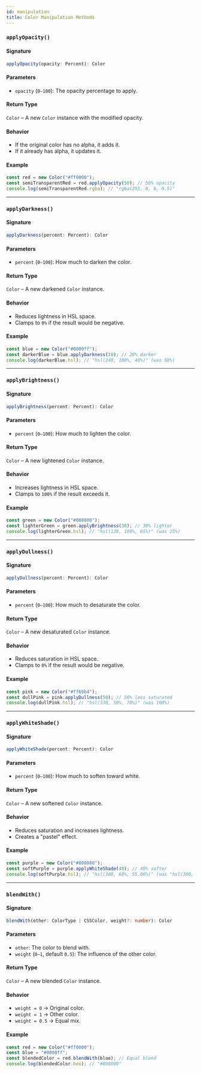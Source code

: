 ```yaml
---
id: manipulation
title: Color Manipulation Methods
---
```


<!-- markdownlint-disable-file MD024 -->

### `applyOpacity()`

#### Signature

```typescript
applyOpacity(opacity: Percent): Color
```  

#### Parameters

- `opacity` (`0–100`): The opacity percentage to apply.  

#### Return Type

`Color` – A new `Color` instance with the modified opacity.  

#### Behavior

- If the original color has no alpha, it adds it.  
- If it already has alpha, it updates it.  

#### Example

```ts
const red = new Color("#ff0000");
const semiTransparentRed = red.applyOpacity(50); // 50% opacity
console.log(semiTransparentRed.rgba); // "rgba(255, 0, 0, 0.5)"
```  

---

### `applyDarkness()`

#### Signature

```typescript
applyDarkness(percent: Percent): Color
```  

#### Parameters

- `percent` (`0–100`): How much to darken the color.  

#### Return Type

`Color` – A new darkened `Color` instance.  

#### Behavior

- Reduces lightness in HSL space.  
- Clamps to `0%` if the result would be negative.  

#### Example

```ts
const blue = new Color("#0000ff");
const darkerBlue = blue.applyDarkness(20); // 20% darker
console.log(darkerBlue.hsl); // "hsl(240, 100%, 40%)" (was 50%)
```  

---

### `applyBrightness()`

#### Signature

```typescript
applyBrightness(percent: Percent): Color
```  

#### Parameters

- `percent` (`0–100`): How much to lighten the color.  

#### Return Type

`Color` – A new lightened `Color` instance.  

#### Behavior

- Increases lightness in HSL space.  
- Clamps to `100%` if the result exceeds it.  

#### Example

```ts
const green = new Color("#008000");
const lighterGreen = green.applyBrightness(30); // 30% lighter
console.log(lighterGreen.hsl); // "hsl(120, 100%, 65%)" (was 25%)
```  

---

### `applyDullness()`

#### Signature

```typescript
applyDullness(percent: Percent): Color
```  

#### Parameters

- `percent` (`0–100`): How much to desaturate the color.  

#### Return Type

`Color` – A new desaturated `Color` instance.  

#### Behavior

- Reduces saturation in HSL space.  
- Clamps to `0%` if the result would be negative.  

#### Example

```ts
const pink = new Color("#ff69b4");
const dullPink = pink.applyDullness(50); // 50% less saturated
console.log(dullPink.hsl); // "hsl(330, 50%, 70%)" (was 100%)
```  

---

### `applyWhiteShade()`

#### Signature

```typescript
applyWhiteShade(percent: Percent): Color
```  

#### Parameters

- `percent` (`0–100`): How much to soften toward white.  

#### Return Type

`Color` – A new softened `Color` instance.  

#### Behavior

- Reduces saturation and increases lightness.  
- Creates a "pastel" effect.  

#### Example

```ts
const purple = new Color("#800080");
const softPurple = purple.applyWhiteShade(40); // 40% softer
console.log(softPurple.hsl); // "hsl(300, 60%, 55.06%)" (was "hsl(300, 100%, 25.1%)")
```  

---

### `blendWith()`

#### Signature

```typescript
blendWith(other: ColorType | CSSColor, weight?: number): Color
```  

#### Parameters

- `other`: The color to blend with.  
- `weight` (`0–1`, default `0.5`): The influence of the other color.  

#### Return Type

`Color` – A new blended `Color` instance.  

#### Behavior

- `weight = 0` → Original color.  
- `weight = 1` → Other color.  
- `weight = 0.5` → Equal mix.  

#### Example

```ts
const red = new Color("#ff0000");
const blue = "#0000ff";
const blendedColor = red.blendWith(blue); // Equal blend
console.log(blendedColor.hex); // "#808000"
```  
